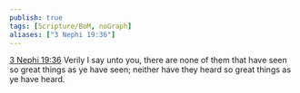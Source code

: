 ```yaml
---
publish: true
tags: [Scripture/BoM, noGraph]
aliases: ["3 Nephi 19:36"]
---
```

[3 Nephi 19:36](https://churchofjesuschrist.org/study/scriptures/bofm/3-ne/19?lang=eng&id=p36#p36) Verily I say unto you, there are none of them that have seen so great things as ye have seen; neither have they heard so great things as ye have heard.




